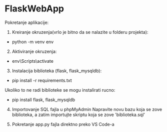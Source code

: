 # FlaskWebApp

Pokretanje aplikacije:

1. Kreiranje okruzenja(vrlo je bitno da se nalazite u folderu projekta):

- python -m venv env

2. Aktiviranje okruzenja:

- env\Scripts\activate

3. Instalacija biblioteka (flask, flask_mysqldb):

- pip install -r requirements.txt

Ukoliko to ne radi biblioteke se mogu instalirati rucno:

- pip install flask, flask_mysqldb

4. Importovanje SQL fajla u phpMyAdmin
   Napravite novu bazu koja se zove biblioteka, a zatim importujte skriptu koja se zove 'biblioteka.sql'

5. Pokretanje app.py fajla direktno preko VS Code-a
